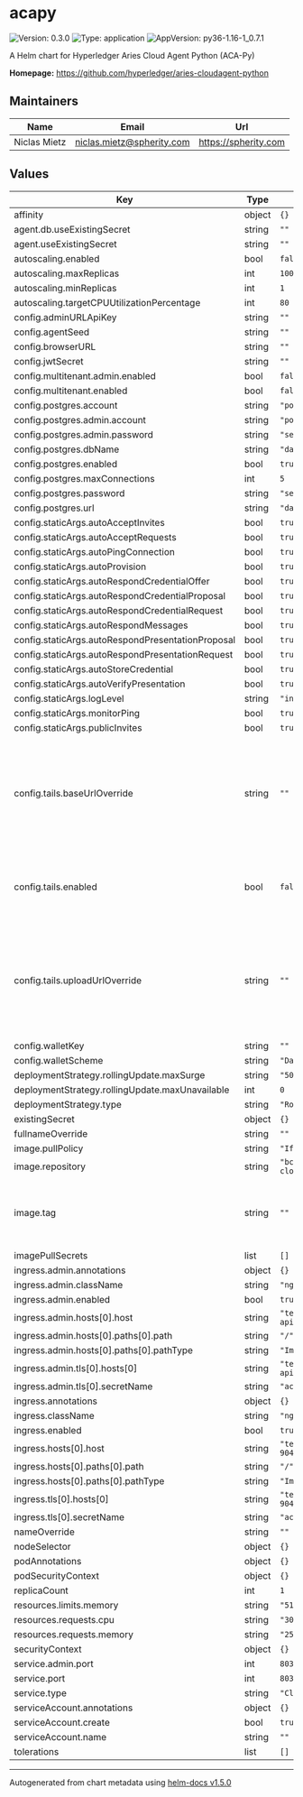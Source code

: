 # acapy

![Version: 0.3.0](https://img.shields.io/badge/Version-0.3.0-informational?style=flat-square) ![Type: application](https://img.shields.io/badge/Type-application-informational?style=flat-square) ![AppVersion: py36-1.16-1_0.7.1](https://img.shields.io/badge/AppVersion-py36--1.16--1_0.7.1-informational?style=flat-square)

A Helm chart for Hyperledger Aries Cloud Agent Python (ACA-Py)

**Homepage:** <https://github.com/hyperledger/aries-cloudagent-python>

## Maintainers

| Name | Email | Url |
| ---- | ------ | --- |
| Niclas Mietz | niclas.mietz@spherity.com | https://spherity.com |

## Values

| Key | Type | Default | Description |
|-----|------|---------|-------------|
| affinity | object | `{}` |  |
| agent.db.useExistingSecret | string | `""` |  |
| agent.useExistingSecret | string | `""` |  |
| autoscaling.enabled | bool | `false` |  |
| autoscaling.maxReplicas | int | `100` |  |
| autoscaling.minReplicas | int | `1` |  |
| autoscaling.targetCPUUtilizationPercentage | int | `80` |  |
| config.adminURLApiKey | string | `""` |  |
| config.agentSeed | string | `""` |  |
| config.browserURL | string | `""` |  |
| config.jwtSecret | string | `""` |  |
| config.multitenant.admin.enabled | bool | `false` |  |
| config.multitenant.enabled | bool | `false` |  |
| config.postgres.account | string | `"postgres"` |  |
| config.postgres.admin.account | string | `"postgres"` |  |
| config.postgres.admin.password | string | `"secureAdminPassword"` |  |
| config.postgres.dbName | string | `"databaseName"` |  |
| config.postgres.enabled | bool | `true` |  |
| config.postgres.maxConnections | int | `5` |  |
| config.postgres.password | string | `"securePassword"` |  |
| config.postgres.url | string | `"databasehost"` |  |
| config.staticArgs.autoAcceptInvites | bool | `true` |  |
| config.staticArgs.autoAcceptRequests | bool | `true` |  |
| config.staticArgs.autoPingConnection | bool | `true` |  |
| config.staticArgs.autoProvision | bool | `true` |  |
| config.staticArgs.autoRespondCredentialOffer | bool | `true` |  |
| config.staticArgs.autoRespondCredentialProposal | bool | `true` |  |
| config.staticArgs.autoRespondCredentialRequest | bool | `true` |  |
| config.staticArgs.autoRespondMessages | bool | `true` |  |
| config.staticArgs.autoRespondPresentationProposal | bool | `true` |  |
| config.staticArgs.autoRespondPresentationRequest | bool | `true` |  |
| config.staticArgs.autoStoreCredential | bool | `true` |  |
| config.staticArgs.autoVerifyPresentation | bool | `true` |  |
| config.staticArgs.logLevel | string | `"info"` |  |
| config.staticArgs.monitorPing | bool | `true` |  |
| config.staticArgs.publicInvites | bool | `true` |  |
| config.tails.baseUrlOverride | string | `""` | Override the otherwise ledger-specifically generated base URL of the external tails server |
| config.tails.enabled | bool | `false` | Set to true to enable revocation (external tails server required) |
| config.tails.uploadUrlOverride | string | `""` | Override the otherwise ledger-specifically generated upload URL of the external tails server |
| config.walletKey | string | `""` |  |
| config.walletScheme | string | `"DatabasePerWallet"` |  |
| deploymentStrategy.rollingUpdate.maxSurge | string | `"50%"` |  |
| deploymentStrategy.rollingUpdate.maxUnavailable | int | `0` |  |
| deploymentStrategy.type | string | `"RollingUpdate"` |  |
| existingSecret | object | `{}` |  |
| fullnameOverride | string | `""` |  |
| image.pullPolicy | string | `"IfNotPresent"` |  |
| image.repository | string | `"bcgovimages/aries-cloudagent"` |  |
| image.tag | string | `""` | Overrides the image tag whose default is the chart appVersion. |
| imagePullSecrets | list | `[]` |  |
| ingress.admin.annotations | object | `{}` |  |
| ingress.admin.className | string | `"nginx"` |  |
| ingress.admin.enabled | bool | `true` |  |
| ingress.admin.hosts[0].host | string | `"test-904f-api.acapy.spherity.com"` |  |
| ingress.admin.hosts[0].paths[0].path | string | `"/"` |  |
| ingress.admin.hosts[0].paths[0].pathType | string | `"ImplementationSpecific"` |  |
| ingress.admin.tls[0].hosts[0] | string | `"test-904f-api.acapy.spherity.com"` |  |
| ingress.admin.tls[0].secretName | string | `"acapy-tls-secret"` |  |
| ingress.annotations | object | `{}` |  |
| ingress.className | string | `"nginx"` |  |
| ingress.enabled | bool | `true` |  |
| ingress.hosts[0].host | string | `"test-904f.acapy.spherity.com"` |  |
| ingress.hosts[0].paths[0].path | string | `"/"` |  |
| ingress.hosts[0].paths[0].pathType | string | `"ImplementationSpecific"` |  |
| ingress.tls[0].hosts[0] | string | `"test-904f.acapy.spherity.com"` |  |
| ingress.tls[0].secretName | string | `"acapy-tls-secret"` |  |
| nameOverride | string | `""` |  |
| nodeSelector | object | `{}` |  |
| podAnnotations | object | `{}` |  |
| podSecurityContext | object | `{}` |  |
| replicaCount | int | `1` |  |
| resources.limits.memory | string | `"512Mi"` |  |
| resources.requests.cpu | string | `"300m"` |  |
| resources.requests.memory | string | `"256Mi"` |  |
| securityContext | object | `{}` |  |
| service.admin.port | int | `8031` |  |
| service.port | int | `8030` |  |
| service.type | string | `"ClusterIP"` |  |
| serviceAccount.annotations | object | `{}` |  |
| serviceAccount.create | bool | `true` |  |
| serviceAccount.name | string | `""` |  |
| tolerations | list | `[]` |  |

----------------------------------------------
Autogenerated from chart metadata using [helm-docs v1.5.0](https://github.com/norwoodj/helm-docs/releases/v1.5.0)
